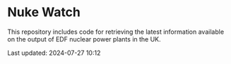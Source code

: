 # Nuke Watch

This repository includes code for retrieving the latest information available on the output of EDF nuclear power plants in the UK.

Last updated: 2024-07-27 10:12